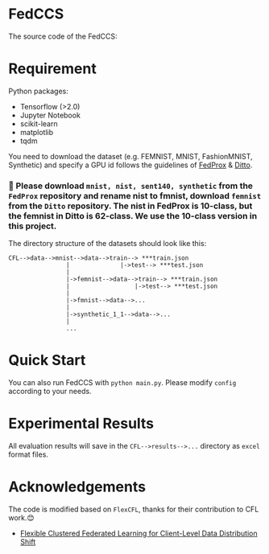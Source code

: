 # FedCCS

The source code of the FedCCS:

# Requirement
Python packages:
- Tensorflow (>2.0)
- Jupyter Notebook
- scikit-learn
- matplotlib
- tqdm
 
 You need to download the dataset (e.g. FEMNIST, MNIST, FashionMNIST, Synthetic) and specify a GPU id follows the guidelines of [FedProx](https://github.com/litian96/FedProx) & [Ditto](https://github.com/litian96/ditto). 

### 📌 Please download `mnist, nist, sent140, synthetic` from the `FedProx` repository and rename nist to fmnist, download `femnist` from the `Ditto` repository. The nist in FedProx is 10-class, but the femnist in Ditto is 62-class. We use the 10-class version in this project.

The directory structure of the datasets should look like this:

```
CFL-->data-->mnist-->data-->train--> ***train.json
                |              |->test--> ***test.json
                |
                |->femnist-->data-->train--> ***train.json
                |                  |->test--> ***test.json
                |
                |->fmnist-->data-->...
                |
                |->synthetic_1_1-->data-->...
                |
                ...
```
# Quick Start

You can also run FedCCS with `python main.py`. Please modify `config` according to your needs.

# Experimental Results
All evaluation results will save in the `CFL-->results-->...` directory as `excel` format files.


# Acknowledgements
The code is modified based on `FlexCFL`, thanks for their contribution to CFL work.😊

- [Flexible Clustered Federated Learning for Client-Level Data Distribution Shift](https://arxiv.org/abs/2108.09749)



